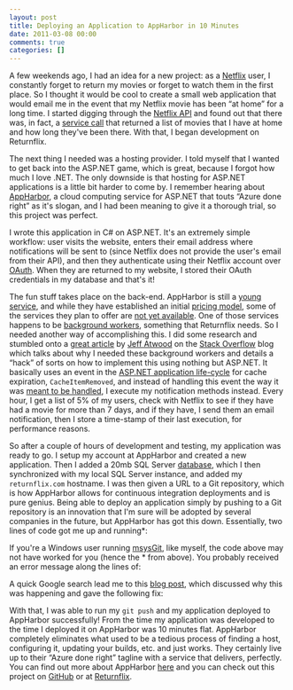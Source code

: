 ```yaml
---
layout: post
title: Deploying an Application to AppHarbor in 10 Minutes
date: 2011-03-08 00:00
comments: true
categories: []
---
```

<p>A few weekends ago, I had an idea for a new project: as a <a href="http://www.netflix.com/" target="_blank">Netflix</a> user, I constantly forget to return my movies or forget to watch them in the first place. So I thought it would be cool to create a small web application that would email me in the event that my Netflix movie has been &ldquo;at home&rdquo; for a long time. I started digging through the <a href="http://developer.netflix.com/" target="_blank">Netflix API</a> and found out that there was, in fact, a <a href="http://developer.netflix.com/docs/REST_API_Reference#0_41310" target="_blank">service call</a> that returned a list of movies that I have at home and how long they've been there. With that, I began development on Returnflix.</p>

<p>The next thing I needed was a hosting provider. I told myself that I wanted to get back into the ASP.NET game, which is great, because I forgot how much I love .NET. The only downside is that hosting for ASP.NET applications is a little bit harder to come by. I remember hearing about <a href="http://appharbor.com/" target="_blank">AppHarbor</a>, a cloud computing service for ASP.NET that touts &ldquo;Azure done right&rdquo; as it's slogan, and I had been meaning to give it a thorough trial, so this project was perfect.</p>

<p>I wrote this application in C# on ASP.NET. It's an extremely simple workflow: user visits the website, enters their email address where notifications will be sent to (since Netflix does not provide the user's email from their API), and then they authenticate using their Netflix account over <a href="http://oauth.net/" target="_blank">OAuth</a>. When they are returned to my website, I stored their OAuth credentials in my database and that's it!</p>

<p>The fun stuff takes place on the back-end. AppHarbor is still a <a href="http://blog.appharbor.com/2010/11/13/welcome-aboard" target="_blank">young service</a>, and while they have established an initial <a href="http://appharbor.com/page/pricing" target="_blank">pricing model</a>, some of the services they plan to offer are <a href="http://blog.appharbor.com/2011/1/27/preliminary-pricing-page" target="_blank">not yet available</a>. One of those services happens to be <a href="http://blog.appharbor.com/2011/1/20/handling-background-tasks" target="_blank">background workers</a>, something that Returnflix needs. So I needed another way of accomplishing this. I did some research and stumbled onto a <a href="http://blog.stackoverflow.com/2008/07/easy-background-tasks-in-aspnet/" target="_blank">great article</a> by <a href="http://www.codinghorror.com/blog/" target="_blank">Jeff Atwood</a> on the <a href="http://stackoverflow.com/" target="_blank">Stack Overflow</a> blog which talks about why I needed these background workers and details a &ldquo;hack&rdquo; of sorts on how to implement this using nothing but ASP.NET. It basically uses an event in the <a href="http://msdn.microsoft.com/en-us/library/ms178473.aspx" target="_blank">ASP.NET application life-cycle</a> for cache expiration, <code>CacheItemRemoved</code>, and instead of handling this event the way it was <a href="http://weblogs.asp.net/kwarren/archive/2004/05/20/136129.aspx" target="_blank">meant to be handled</a>, I execute my notification methods instead. Every hour, I get a list of 5% of my users, check with Netflix to see if they have had a movie for more than 7 days, and if they have, I send them an email notification, then I store a time-stamp of their last execution, for performance reasons.</p>

<p>So after a couple of hours of development and testing, my application was ready to go. I setup my account at AppHarbor and created a new application. Then I added a 20mb SQL Server <a href="http://blog.appharbor.com/2010/12/06/now-with-sql-server" target="_blank">database</a>, which I then synchronized with my local SQL Server instance, and added my <code>returnflix.com</code> hostname. I was then given a URL to a Git repository, which is how AppHarbor allows for continuous integration deployments and is pure genius. Being able to deploy an application simply by pushing to a Git repository is an innovation that I'm sure will be adopted by several companies in the future, but AppHarbor has got this down. Essentially, two lines of code got me up and running*:</p>

<script src="https://gist.github.com/860286.js"> </script>


<p></p>

<p>If you're a Windows user running <a href="http://code.google.com/p/msysgit/" target="_blank">msysGit</a>, like myself, the code above may not have worked for you (hence the * from above). You probably received an error message along the lines of:</p>

<script src="https://gist.github.com/860293.js"> </script>


<p></p>

<p>A quick Google search lead me to this <a href="http://www.lostechies.com/blogs/dahlbyk/archive/2010/09/26/msysgit-error-setting-certificate-verify-locations.aspx" target="_blank">blog post</a>, which discussed why this was happening and gave the following fix:</p>

<script src="https://gist.github.com/860295.js"> </script>


<p></p>

<p>With that, I was able to run my <code>git push</code> and my application deployed to AppHarbor successfully! From the time my application was developed to the time I deployed it on AppHarbor was 10 minutes flat. AppHarbor completely eliminates what used to be a tedious process of finding a host, configuring it, updating your builds, etc. and just works. They certainly live up to their &ldquo;Azure done right&rdquo; tagline with a service that delivers, perfectly. You can find out more about AppHarbor <a href="http://www.appharbor.com" target="_blank">here</a> and you can check out this project on <a href="http://github.com/mbmccormick/returnflix" target="_blank">GitHub</a> or at <a href="http://returnflix.com/" target="_blank">Returnflix</a>.</p>
